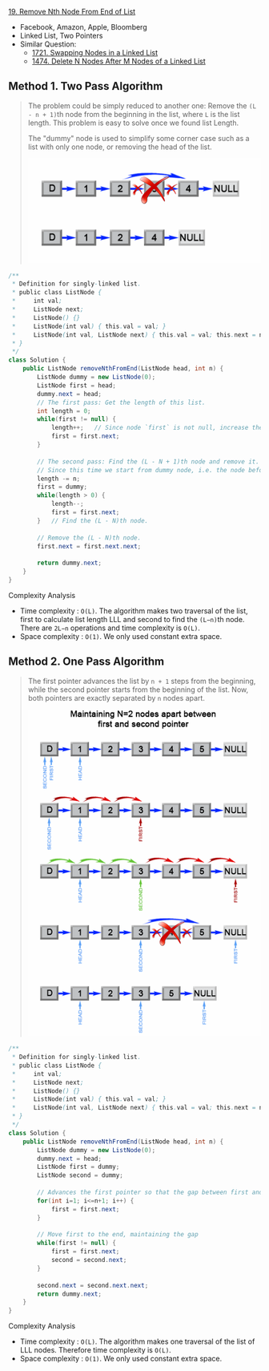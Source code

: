 [19. Remove Nth Node From End of List](https://leetcode.com/problems/remove-nth-node-from-end-of-list/)

* Facebook, Amazon, Apple, Bloomberg
* Linked List, Two Pointers
* Similar Question:
    * [1721. Swapping Nodes in a Linked List](https://leetcode.com/problems/swapping-nodes-in-a-linked-list/)
    * [1474. Delete N Nodes After M Nodes of a Linked List](https://leetcode.com/problems/delete-n-nodes-after-m-nodes-of-a-linked-list/)
    

## Method 1. Two Pass Algorithm
> The problem could be simply reduced to another one: Remove the `(L - n + 1)`th node from the
> beginning in the list, where `L` is the list length. This problem is easy to solve once we
> found list Length.
>
> The "dummy" node is used to simplify some corner case such as a list with only one node, or
> removing the head of the list.
>
> ![](images/19_Remove_nth_node_from_end_of_listA.png)

```java
/**
 * Definition for singly-linked list.
 * public class ListNode {
 *     int val;
 *     ListNode next;
 *     ListNode() {}
 *     ListNode(int val) { this.val = val; }
 *     ListNode(int val, ListNode next) { this.val = val; this.next = next; }
 * }
 */
class Solution {
    public ListNode removeNthFromEnd(ListNode head, int n) {
        ListNode dummy = new ListNode(0);
        ListNode first = head;
        dummy.next = head;
        // The first pass: Get the length of this list.
        int length = 0;
        while(first != null) {
            length++;   // Since node `first` is not null, increase the length by 1.
            first = first.next;
        }
        
        // The second pass: Find the (L - N + 1)th node and remove it.
        // Since this time we start from dummy node, i.e. the node before head, we remove (L - N)th node.
        length -= n;
        first = dummy;
        while(length > 0) {
            length--;
            first = first.next;
        }   // Find the (L - N)th node.
        
        // Remove the (L - N)th node.
        first.next = first.next.next;
        
        return dummy.next;
    }
}
```

Complexity Analysis
* Time complexity : `O(L)`. The algorithm makes two traversal of the list, first to calculate list length LLL and second to find the `(L−n)`th node. There are `2L−n` operations and time complexity is `O(L)`.
* Space complexity : `O(1)`. We only used constant extra space. 



## Method 2. One Pass Algorithm
> The first pointer advances the list by `n + 1` steps from the beginning, while the second
> pointer starts from the beginning of the list. Now, both pointers are exactly separated by `n` 
> nodes apart.
>
> ![](images/19_Remove_nth_node_from_end_of_listB.png)

```java
/**
 * Definition for singly-linked list.
 * public class ListNode {
 *     int val;
 *     ListNode next;
 *     ListNode() {}
 *     ListNode(int val) { this.val = val; }
 *     ListNode(int val, ListNode next) { this.val = val; this.next = next; }
 * }
 */
class Solution {
    public ListNode removeNthFromEnd(ListNode head, int n) {
        ListNode dummy = new ListNode(0);
        dummy.next = head;
        ListNode first = dummy;
        ListNode second = dummy;
        
        // Advances the first pointer so that the gap between first and second is n nodes apart.
        for(int i=1; i<=n+1; i++) {
            first = first.next;
        }
        
        // Move first to the end, maintaining the gap
        while(first != null) {
            first = first.next;
            second = second.next;
        }
        
        second.next = second.next.next;
        return dummy.next;
    }
}
```

Complexity Analysis
* Time complexity : `O(L)`. The algorithm makes one traversal of the list of LLL nodes. Therefore time complexity is `O(L)`.
* Space complexity : `O(1)`. We only used constant extra space.
